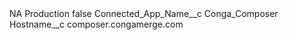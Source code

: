 <?xml version="1.0" encoding="UTF-8"?>
<CustomMetadata xmlns="http://soap.sforce.com/2006/04/metadata" xmlns:xsi="http://www.w3.org/2001/XMLSchema-instance" xmlns:xsd="http://www.w3.org/2001/XMLSchema">
    <label>NA Production</label>
    <protected>false</protected>
    <values>
        <field>Connected_App_Name__c</field>
        <value xsi:type="xsd:string">Conga_Composer</value>
    </values>
    <values>
        <field>Hostname__c</field>
        <value xsi:type="xsd:string">composer.congamerge.com</value>
    </values>
</CustomMetadata>
